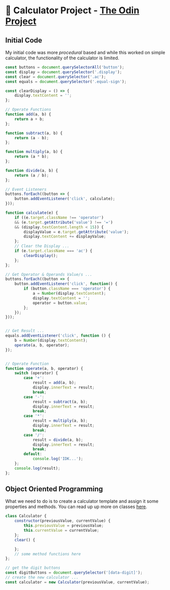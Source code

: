 # 🧮 Calculator Project - [The Odin Project](https://www.theodinproject.com/courses/foundations/lessons/calculator)

## Initial Code
My initial code was more _procedural_ based and while this worked on simple calculator, the functionality of the calculator is limited.

```js
const buttons = document.querySelectorAll('button');
const display = document.querySelector('.display');
const clear = document.querySelector('.ac');
const equals = document.querySelector('.equal-sign');

const clearDisplay = () => {
    display.textContent = '';
};

// Operate Functions
function add(a, b) {
    return a + b;
};

function subtract(a, b) {
    return (a - b);
};

function multiply(a, b) {
    return (a * b);
};

function divide(a, b) {
    return (a / b);
};

// Event Listeners
buttons.forEach((button => {
    button.addEventListener('click', calculate);
}));

function calculate(e) {
    if ((e.target.className !== 'operator') 
    && (e.target.getAttribute('value') !== '=')
    && (display.textContent.length < 15)) {
        displayValue = e.target.getAttribute('value');
        display.textContent += displayValue;
    };
    // Clear the Display ...
    if (e.target.className === 'ac') {
        clearDisplay();
    };
};

// Get Operator & Operands Value/s ...
buttons.forEach((button => {
    button.addEventListener('click', function() {
        if (button.className === 'operator') {
            a = Number(display.textContent);
            display.textContent = '';
            operator = button.value;
        };
    });
}));


// Get Result ...
equals.addEventListener('click', function () {
    b = Number(display.textContent);
    operate(a, b, operator);
});


// Operate Function
function operate(a, b, operator) {
    switch (operator) {
        case '+':
            result = add(a, b);
            display.innerText = result;
            break;
        case '-':
            result = subtract(a, b);
            display.innerText = result;
            break;
        case '*':
            result = multiply(a, b);
            display.innerText = result;
            break;
        case '/':
            result = divide(a, b);
            display.innerText = result;
            break;
        default:
            console.log('IDK...');
    };
    console.log(result);
};
```

## Object Oriented Programming
What we need to do is to create a calculator template and assign it some properties and methods.
You can read up up more on classes [here](https://developer.mozilla.org/en-US/docs/Web/JavaScript/Reference/Classes).

```js
class Calculator {
    constructor(previousValue, currentValue) {
        this.previousValue = previousValue;
        this.currentValue = currentValue;
    };
    clear() {

    };
    // some method functions here
};

// get the digit buttons
const digitButtons = document.querySelector('[data-digit]');
// create the new calculator ...
const calculator = new Calculator(previousValue, currentValue);
```